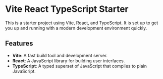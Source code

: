 # Vite React TypeScript Starter

This is a starter project using Vite, React, and TypeScript. It is set up to get you up and running with a modern development environment quickly.

## Features

- **Vite**: A fast build tool and development server.
- **React**: A JavaScript library for building user interfaces.
- **TypeScript**: A typed superset of JavaScript that compiles to plain JavaScript.
